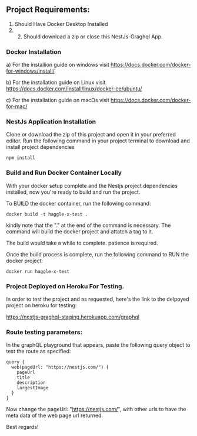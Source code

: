 ## Project Requirements:

1) Should Have Docker Desktop Installed
2) 2) Should download a zip or close this NestJs-Graghql App.


### Docker Installation

a) For the installion guide on windows visit https://docs.docker.com/docker-for-windows/install/

b) For the installation guide on Linux visit
https://docs.docker.com/install/linux/docker-ce/ubuntu/

c) For the installation guide on macOs visit https://docs.docker.com/docker-for-mac/


### NestJs Application Installation
Clone or download the zip of this project and open it in your preferred editor.
Run the following command in your project terminal to download and install project dependencies
```
npm install
```

### Build and Run Docker Container Locally
With your docker setup complete and the Nestjs project dependencies installed, now you're ready to build and run the project. 

To BUILD the docker container, run the following command:
```
docker build -t haggle-x-test .
```
kindly note that the "." at the end of the command is necessary.
The command will build the docker project and attatch a tag to it.

The build would take a while to complete. patience is required.

Once the build process is complete, run the following command to RUN the docker project:
```
docker run haggle-x-test
```

### Project Deployed on Heroku For Testing.
In order to test the project and as requested, here's the link to the delpoyed project on heroku for testing:

https://nestjs-graghql-staging.herokuapp.com/graphql


### Route testing parameters:

In the graphQL playground that appears, paste the following query object to test the route as specified:
```
query {
  web(pageUrl: "https://nestjs.com/") {
    pageUrl
  	title
  	description
  	largestImage
  }
}
```

Now change the pageUrl: "https://nestjs.com/", with other urls to have the meta data of the web page url returned.

Best regards!
